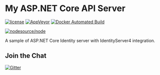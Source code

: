 # My ASP.NET Core API Server

[![license](https://img.shields.io/github/license/ebaskoro/my-aspnetidentity-identityserver.svg?style=plastic)]()
[![AppVeyor](https://img.shields.io/appveyor/ci/ebaskoro/my-aspnetidentity-identityserver.svg?style=plastic)](https://ci.appveyor.com/project/ebaskoro/my-aspnetidentity-identityserver)
[![Docker Automated Build](https://img.shields.io/docker/automated/ebaskoro/my-aspnetidentity-identityserver.svg?style=plastic)]()

[![nodesource/node](http://dockeri.co/image/ebaskoro/my-aspnetidentity-identityserver)](https://hub.docker.com/r/ebaskoro/my-aspnetidentity-identityserver/)

A sample of ASP.NET Core Identity server with IdentityServer4 integration.

## Join the Chat

[![Gitter](https://img.shields.io/gitter/room/ebaskoro/my-aspnetidentity-identityserver.svg?style=plastic)](https://gitter.im/ebaskoro/my-aspnetidentity-identityserver)
